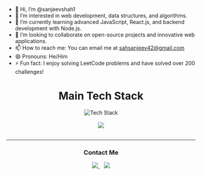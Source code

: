 - 👋 Hi, I’m @sanjeevshah1
- 👀 I’m interested in web development, data structures, and algorithms.
- 🌱 I’m currently learning advanced JavaScript, React.js, and backend development with Node.js.
- 💞️ I’m looking to collaborate on open-source projects and innovative web applications.
- 📫 How to reach me: You can email me at sahsanjeev42@gmail.com
- 😄 Pronouns: He/Him
- ⚡ Fun fact: I enjoy solving LeetCode problems and have solved over 200 challenges!
<div align="center">
<h1>Main Tech Stack</h1>

<div>

 <img src="https://skillicons.dev/icons?i=ts,js,python,react,nextjs,html,css,nodejs,gql,postgres&perline=5" alt="Tech Stack" /> 
 
</div>
  
  <br />
  
<div>
    <a href="https://github.com/danielbellmas">
      <img align="center" src="https://github-readme-stats.vercel.app/api/top-langs/?username=danielbellmas&layout=compact&theme=tokyonight&langs_count=6" />
    </a>
</div>

<br />

---

<div align="center">
  
  <h3>Contact Me</h3>
  
  <div >

<a href="https://www.linkedin.com/in/sanjeev-sah-b354b9210/" target="_blank">
  <img src="https://img.shields.io/badge/LinkedIn-0077B5?style=for-the-badge&logo=linkedin&logoColor=white">
</a>&nbsp;&nbsp;
<a href="https://www.facebook.com/Sanjeev073.sah" target="_blank">
  <img src="https://img.shields.io/badge/Facebook-1877F2?style=for-the-badge&logo=facebook&logoColor=white">
</a>
  </div> 
   
</div>

<br />

 

</div>
